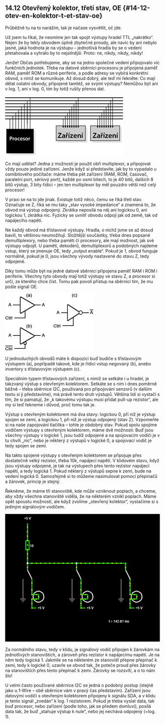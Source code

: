 ## 14.12 Otevřený kolektor, třetí stav, OE {#14-12-otev-en-kolektor-t-et-stav-oe}

Průběžně tu na to narážím, tak je načase vysvětlit, oč jde.

Už jsem tu říkal, že nesmíme jen tak spojit výstupy hradel TTL „nakrátko“. Nejen že by tekly obvodem úplně zbytečné proudy, ale navíc by ani nebylo jasné, jaká hodnota je na výstupu – jednotlivá hradla by se o vedení přetahovala a vyhrálo by to nejsilnější. Proto: ne, nikdy, nikdy, nikdy!

Jenže! Občas potřebujeme, aby se na jedno společné vedení připojovalo víc funkčních jednotek. Třeba na datové sběrnici procesoru je připojená paměť RAM, paměť ROM a různé periferie, a podle adresy se vybírá konkrétní obvod, s nímž se komunikuje. Až dosud dobrý, ale teď mi řekněte: Co mají dělat ostatní obvody, připojené tamtéž, se svými výstupy? Nemůžou být ani v log. 1, ani v log. 0, tím by totiž rušily přenos dat.

![169-1.png](../images/000170.png)

Co mají udělat? Jedna z možností je použít obří multiplexor, a připojovat vždy pouze jediné zařízení. Jenže když si představíte, jak by to vypadalo u osmibitového počítače: máme třeba pět zařízení (RAM, ROM, časovač, paralelní port, sériový port), každé po osmi bitech, to je 40 bitů, dalších 8 bitů výstup, 3 bity řídicí – jen ten multiplexor by měl pouzdro větší než celý procesor!

V praxi se na to jde jinak. Existuje totiž něco, čemu se říká třetí stav. Označuje se Z, říká se mu taky „stav vysoké impedance“ a znamená to, že obvod má výstup odpojený. Zkrátka neposílá na něj ani logickou 0, ani logickou 1, zkrátka nic. Fyzicky se uvnitř obvodu odpojí jak od země, tak od napájecího napětí.

Ne každý obvod má třístavové výstupy. Hradla, o nichž jsme se až dosud bavili, to většinou neumožňují. Složitější součástky, třeba dnes popsané demultiplexory, nebo třeba paměti či procesory, ale mají možnost, jak své výstupy odpojit. U pamětí, dekodérů, demultiplexorů a podobných najdeme vstup, který se jmenuje OE, tedy „output enable“. Pokud je 1, obvod funguje normálně, pokud je 0, jsou všechny vývody nastavené do stavu Z, tedy odpojené.

Díky tomu může být na jedné datové sběrnici připojena paměť RAM i ROM i periferie. Všechny tyto obvody mají totiž výstupy ve stavu Z, a procesor si určí, ze kterého chce číst. Tomu pak povolí přístup na sběrnici tím, že mu pošle signál OE.

![170-1.png](../images/000416.png)

U jednoduchých obvodů máte k dispozici buď budiče s třístavovým výstupem (a), popřípadě takové, kde je řídicí vstup negovaný (b), anebo invertory s třístavovým výstupem (c).

Speciálním typem třístavových zařízení, s nimiž se setkáte i u hradel, je takzvaný výstup s otevřeným kolektorem. Setkáte se s ním i dnes poměrně běžně – třeba sběrnice I2C, používaná pro připojování senzorů (v dalším textu si ji představíme), má právě tento druh výstupů. Většina lidí si vystačí s tím, že si pamatují, že „k takovému výstupu musí přidat pull-up rezistor“, ale my si teď řekneme i důvod, proč tomu tak je.

Výstup s otevřeným kolektorem má dva stavy: logickou 0, při níž je výstup spojen se zemí, a logickou 1, při níž je výstup odpojený (stav Z). Vzpomeňte si na naše zapojování tlačítka – tohle je obdobný stav. Pokud spolu spojíme vodičem výstupy s otevřeným kolektorem, máme dvě možnosti: Buď jsou všechny výstupy v logické 1, jsou tudíž odpojené a na spojovacím vodiči je v tu chvíli „nic“, nebo je některý z výstupů v logické 0, a spojovací vodič je tedy spojen se zemí.

Na takto spojené výstupy s otevřeným kolektorem se připojuje přes dostatečně velký rezistor, třeba 10k, napájecí napětí. V klidovém stavu, když jsou výstupy odpojené, je tak na výstupech přes tento rezistor napájecí napětí, a tedy logická 1\. Pokud některý z výstupů sepne k zemi, bude na vedení logická 0\. Samozřejmě si to můžeme nasimulovat pomocí přepínačů a žárovek, princip je stejný.

Řekněme, že máme tři stanoviště, kde může vzniknout poplach, a chceme, aby vždy všechna stanoviště viděla, že na některém vznikl poplach. Máme opět spoustu možností, ale když zvolíme „otevřený kolektor“, vystačíme si s jediným signálovým vodičem.

![171-1.png](../images/000173.png)

Za normálního stavu, tedy v klidu, je signálový vodič připojen k žárovkám na jednotlivých stanovištích, a zároveň přes rezistor k napájecímu napětí. Je na něm tedy logická 1\. Jakmile se na některém ze stanovišť přepne přepínač k zemi, tedy k logické 0, uzavře se obvod tak, že poteče proud přes žárovky na stanovištích přes tento přepínač k zemi. Žárovky se rozsvítí, a o to nám šlo!

U velmi často používané sběrnice I2C se jedná o podobný postup (stejně jako u 1-Wire – obě sběrnice vám v pravý čas představím). Zařízení jsou datovými vodiči s otevřeným kolektorem připojeny k signálu SDA, a v klidu je tento signál „zvedán“ k log. 1 rezistorem. Pokud je třeba vyslat data, tak buď procesor, nebo zařízení (podle toho, jak se předem domluví), posílá data tak, že buď „stahuje výstup k nule“, nebo jej nechává odpojený (=log. 1).
